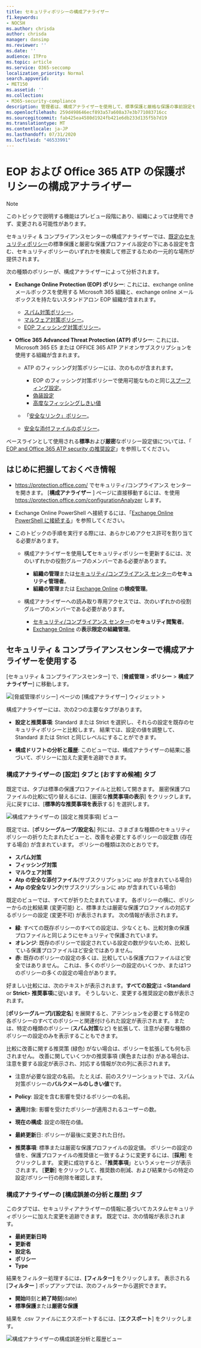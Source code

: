 ```yaml
---
title: セキュリティポリシーの構成アナライザー
f1.keywords:
- NOCSH
ms.author: chrisda
author: chrisda
manager: dansimp
ms.reviewer: ''
ms.date: ''
audience: ITPro
ms.topic: article
ms.service: O365-seccomp
localization_priority: Normal
search.appverid:
- MET150
ms.assetid: ''
ms.collection:
- M365-security-compliance
description: 管理者は、構成アナライザーを使用して、標準保護と厳格な保護の事前設定セキュリティポリシーの下にある設定を含むセキュリティポリシーを検索して修正する方法を学習できます。
ms.openlocfilehash: 259d498646ecf893a57a608a37e3b771083716cc
ms.sourcegitcommit: fab425ea4580d1924fb421e6db233d135f5b7d19
ms.translationtype: MT
ms.contentlocale: ja-JP
ms.lasthandoff: 07/31/2020
ms.locfileid: "46533991"
---
```

# <a name="configuration-analyzer-for-protection-policies-in-eop-and-office-365-atp"></a>EOP および Office 365 ATP の保護ポリシーの構成アナライザー

> [!NOTE]
> このトピックで説明する機能はプレビュー段階にあり、組織によっては使用できず、変更される可能性があります。

セキュリティ & コンプライアンスセンターの構成アナライザーでは、[既定のセキュリティポリシー](preset-security-policies.md)の標準保護と厳密な保護プロファイル設定の下にある設定を含む、セキュリティポリシーのいずれかを検索して修正するための一元的な場所が提供されます。

次の種類のポリシーが、構成アナライザーによって分析されます。

- **Exchange Online Protection (EOP) ポリシー**: これには、exchange online メールボックスを使用する Microsoft 365 組織と、exchange online メールボックスを持たないスタンドアロン EOP 組織が含まれます。
  
  - [スパム対策ポリシー](configure-your-spam-filter-policies.md)。
  - [マルウェア対策ポリシー](configure-anti-malware-policies.md)。
  - [EOP フィッシング対策ポリシー](set-up-anti-phishing-policies.md#spoof-settings)。

- **Office 365 Advanced Threat Protection (ATP) ポリシー**: これには、Microsoft 365 E5 または OFFICE 365 ATP アドオンサブスクリプションを使用する組織が含まれます。

  - ATP のフィッシング対策ポリシーには、次のものが含まれます。

    - EOP のフィッシング対策ポリシーで使用可能なものと同じ[スプーフィング設定](set-up-anti-phishing-policies.md#spoof-settings)。
    - [偽装設定](set-up-anti-phishing-policies.md#impersonation-settings-in-atp-anti-phishing-policies)
    - [高度なフィッシングしきい値](set-up-anti-phishing-policies.md#advanced-phishing-thresholds-in-atp-anti-phishing-policies)

  - 「[安全なリンク」ポリシー](recommended-settings-for-eop-and-office365-atp.md#safe-links-policy-settings-in-custom-policies-for-specific-users)。

  - [安全な添付ファイルのポリシー](recommended-settings-for-eop-and-office365-atp.md#safe-attachments-policy-settings-in-custom-policies-for-specific-users)。

ベースラインとして使用される**標準**および**厳密**なポリシー設定値については、「 [EOP and Office 365 ATP security の推奨設定](recommended-settings-for-eop-and-office365-atp.md)」を参照してください。

## <a name="what-do-you-need-to-know-before-you-begin"></a>はじめに把握しておくべき情報

- <https://protection.office.com/> でセキュリティ/コンプライアンス センターを開きます。 [**構成アナライザー** ] ページに直接移動するには、を使用 <https://protection.office.com/configurationAnalyzer> します。

- Exchange Online PowerShell へ接続するには、「[Exchange Online PowerShell に接続する](https://docs.microsoft.com/powershell/exchange/connect-to-exchange-online-powershell)」を参照してください。

- このトピックの手順を実行する際には、あらかじめアクセス許可を割り当てる必要があります。

  - 構成アナライザーを使用**して**セキュリティポリシーを更新するには、次のいずれかの役割グループのメンバーである必要があります。

    - **組織の管理**または[セキュリティ/コンプライアンス センター](permissions-in-the-security-and-compliance-center.md)の**セキュリティ管理者**。
    - **組織の管理**または [Exchange Online](https://docs.microsoft.com/Exchange/permissions-exo/permissions-exo#role-groups) の**検疫管理**。

  - 構成アナライザーへの読み取り専用アクセスでは、次のいずれかの役割グループのメンバーである必要があります。

    - [セキュリティ/コンプライアンス センター](permissions-in-the-security-and-compliance-center.md)の**セキュリティ閲覧者**。
    - [Exchange Online](https://docs.microsoft.com/Exchange/permissions-exo/permissions-exo#role-groups) の**表示限定の組織管理**。

## <a name="use-the-configuration-analyzer-in-the-security--compliance-center"></a>セキュリティ & コンプライアンスセンターで構成アナライザーを使用する

[セキュリティ & コンプライアンスセンター] で、[**脅威管理** \> **ポリシー** \> **構成アナライザー**] に移動します。

![[脅威管理ポリシー] ページの [構成アナライザー] ウィジェット \>](../../media/configuration-analyzer-widget.png)

構成アナライザーには、次の2つの主要なタブがあります。

- **設定と推奨事項**: Standard または Strict を選択し、それらの設定を既存のセキュリティポリシーと比較します。 結果では、設定の値を調整して、Standard または Strict と同じレベルにすることができます。

- **構成ドリフトの分析と履歴**: このビューでは、構成アナライザーの結果に基づいて、ポリシーに加えた変更を追跡できます。

### <a name="setting-and-recommendations-tab-in-the-configuration-analyzer"></a>構成アナライザーの [設定] タブと [おすすめ候補] タブ

既定では、タブは標準の保護プロファイルと比較して開きます。 厳密保護プロファイルの比較に切り替えるには、[厳密な**推奨事項の表示**] をクリックします。 元に戻すには、[**標準的な推奨事項を表示**する] を選択します。

![構成アナライザーの [設定と推奨事項] ビュー](../../media/configuration-analyzer-settings-and-recommendations-view.png)

既定では、[**ポリシーグループ/設定名**] 列には、さまざまな種類のセキュリティポリシーの折りたたまれたビューと、改善を必要とするポリシーの設定数 (存在する場合) が含まれています。 ポリシーの種類は次のとおりです。

- **スパム対策**
- **フィッシング対策**
- **マルウェア対策**
- **Atp の安全な添付ファイル**(サブスクリプションに atp が含まれている場合)
- **Atp の安全なリンク**(サブスクリプションに atp が含まれている場合)

既定のビューでは、すべてが折りたたまれています。 各ポリシーの横に、ポリシーからの比較結果 (変更可能) と、標準または厳密な保護プロファイルの対応するポリシーの設定 (変更不可) が表示されます。 次の情報が表示されます。

- **緑**: すべての既存ポリシーのすべての設定は、少なくとも、比較対象の保護プロファイルと同じようにセキュリティで保護されています。
- **オレンジ**: 既存のポリシーで設定されている設定の数が少ないため、比較している保護プロファイルほど安全ではありません。
- **赤**: 既存のポリシーの設定の多くは、比較している保護プロファイルほど安全ではありません。 これは、多くのポリシーの設定のいくつか、または1つのポリシーの多くの設定の場合があります。

好ましい比較には、次のテキストが表示されます。**すべての設定**は \<**Standard** or **Strict**\> **推奨事項**に従います。 そうしないと、変更する推奨設定の数が表示されます。

[**ポリシーグループ]/[設定名**] を展開すると、アテンションを必要とする特定の各ポリシーのすべてのポリシーと関連付けられた設定が表示されます。 または、特定の種類のポリシー (**スパム対策**など) を拡張して、注意が必要な種類のポリシーの設定のみを表示することもできます。

比較に改善に関する推奨策 (緑色) がない場合は、ポリシーを拡張しても何も示されません。 改善に関していくつかの推奨事項 (黄色または赤) がある場合は、注意を要する設定が表示され、対応する情報が次の列に表示されます。

- 注意が必要な設定の名前。 たとえば、前のスクリーンショットでは、スパム対策ポリシーの**バルクメールのしきい値**です。

- **Policy**: 設定を含む影響を受けるポリシーの名前。

- **適用**対象: 影響を受けたポリシーが適用されるユーザーの数。

- **現在の構成**: 設定の現在の値。

- **最終更新**日: ポリシーが最後に変更された日付。

- **推奨事項**: 標準または厳密な保護プロファイルの設定値。 ポリシーの設定の値を、保護プロファイルの推奨値と一致するように変更するには、[**採用**] をクリックします。 変更に成功すると、「**推奨事項**」というメッセージが表示されます。 [**更新**] をクリックして、推奨数の削減、および結果からの特定の設定/ポリシー行の削除を確認します。

### <a name="configuration-drift-analysis-and-history-tab-in-the-configuration-analyzer"></a>構成アナライザーの [構成誤差の分析と履歴] タブ

このタブでは、セキュリティアナライザーの情報に基づいてカスタムセキュリティポリシーに加えた変更を追跡できます。 既定では、次の情報が表示されます。

- **最終更新日時**
- **更新者**
- **設定名**
- **ポリシー**
- **Type**

結果をフィルター処理するには、**[フィルター]** をクリックします。 表示される [**フィルター** ] ポップアップでは、次のフィルターから選択できます。

- **開始**時刻と**終了時刻**(date)
- **標準保護**または**厳密な保護**

結果を .csv ファイルにエクスポートするには、[**エクスポート**] をクリックします。

![構成アナライザーの構成誤差分析と履歴ビュー](../../media/configuration-analyzer-configuration-drift-analysis-view.png)
